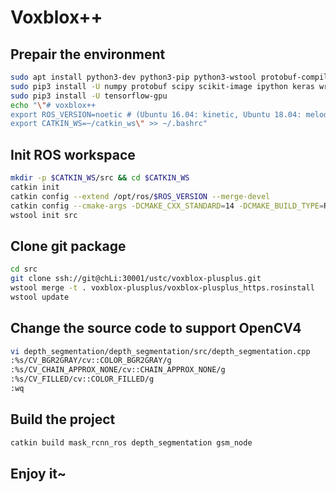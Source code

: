 # Voxblox++

## Prepair the environment
```bash
sudo apt install python3-dev python3-pip python3-wstool protobuf-compiler dh-autoreconf
sudo pip3 install -U numpy protobuf scipy scikit-image ipython keras wrapt simplejson netaddr osrf-pycommon scipy pillow catkin_pkg rospkg opencv-python empy
sudo pip3 install -U tensorflow-gpu
echo "\"# voxblox++
export ROS_VERSION=noetic # (Ubuntu 16.04: kinetic, Ubuntu 18.04: melodic, Ubuntu 20.04 noetic)
export CATKIN_WS=~/catkin_ws\" >> ~/.bashrc"
```

## Init ROS workspace
```bash
mkdir -p $CATKIN_WS/src && cd $CATKIN_WS
catkin init
catkin config --extend /opt/ros/$ROS_VERSION --merge-devel
catkin config --cmake-args -DCMAKE_CXX_STANDARD=14 -DCMAKE_BUILD_TYPE=Release -DCMAKE_EXPORT_COMPILE_COMMANDS=Yes
wstool init src
```

## Clone git package
```bash
cd src
git clone ssh://git@chLi:30001/ustc/voxblox-plusplus.git
wstool merge -t . voxblox-plusplus/voxblox-plusplus_https.rosinstall
wstool update
```

## Change the source code to support OpenCV4
```bash
vi depth_segmentation/depth_segmentation/src/depth_segmentation.cpp
:%s/CV_BGR2GRAY/cv::COLOR_BGR2GRAY/g
:%s/CV_CHAIN_APPROX_NONE/cv::CHAIN_APPROX_NONE/g
:%s/CV_FILLED/cv::COLOR_FILLED/g
:wq
```

## Build the project
```bash
catkin build mask_rcnn_ros depth_segmentation gsm_node
```

## Enjoy it~
